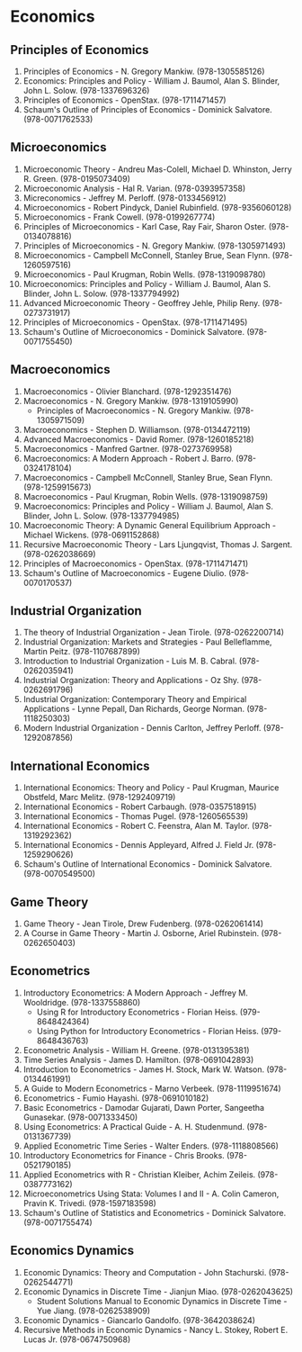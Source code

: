 # Economics
## Principles of Economics
1. Principles of Economics - N. Gregory Mankiw. (978-1305585126)
2. Economics: Principles and Policy - William J. Baumol, Alan S. Blinder, John L. Solow. (978-1337696326)
3. Principles of Economics - OpenStax. (978-1711471457)
4. Schaum's Outline of Principles of Economics - Dominick Salvatore. (978-0071762533)
## Microeconomics
1. Microeconomic Theory - Andreu Mas-Colell, Michael D. Whinston, Jerry R. Green. (978-0195073409)
2. Microeconomic Analysis - Hal R. Varian. (978-0393957358)
3. Micreconomics - Jeffrey M. Perloff. (978-0133456912)
4. Microeconomics - Robert Pindyck, Daniel Rubinfield. (978-9356060128)
5. Microeconomics - Frank Cowell. (978-0199267774)
6. Principles of Microeconomics - Karl Case, Ray Fair, Sharon Oster. (978-0134078816)
7. Principles of Microeconomics - N. Gregory Mankiw. (978-1305971493)
8. Microeconomics - Campbell McConnell, Stanley Brue, Sean Flynn. (978-1260597516)
9. Microeconomics - Paul Krugman, Robin Wells. (978-1319098780)
10. Microeconomics: Principles and Policy - William J. Baumol, Alan S. Blinder, John L. Solow. (978-1337794992)
11. Advanced Microeconomic Theory - Geoffrey Jehle, Philip Reny. (978-0273731917)
12. Principles of Microeconomics - OpenStax. (978-1711471495)
13. Schaum's Outline of Microeconomics - Dominick Salvatore. (978-0071755450)
## Macroeconomics
1. Macroeconomics - Olivier Blanchard. (978-1292351476)
2. Macroeconomics - N. Gregory Mankiw. (978-1319105990)
    - Principles of Macroeconomics - N. Gregory Mankiw. (978-1305971509)
3. Macroeconomics - Stephen D. Williamson. (978-0134472119)
4. Advanced Macroeconomics - David Romer. (978-1260185218)
5. Macroeconomics - Manfred Gartner. (978-0273769958)
6. Macroeconomics: A Modern Approach - Robert J. Barro. (978-0324178104)
7. Macroeconomics - Campbell McConnell, Stanley Brue, Sean Flynn. (978-1259915673)
8. Macroeconomics - Paul Krugman, Robin Wells. (978-1319098759)
9. Macroeconomics: Principles and Policy - William J. Baumol, Alan S. Blinder, John L. Solow. (978-1337794985)
10. Macroeconomic Theory: A Dynamic General Equilibrium Approach - Michael Wickens. (978-0691152868)
11. Recursive Macroeconomic Theory - Lars Ljungqvist, Thomas J. Sargent. (978-0262038669)
12. Principles of Macroeconomics - OpenStax. (978-1711471471)
13. Schaum's Outline of Macroeconomics - Eugene Diulio. (978-0070170537)
## Industrial Organization
1. The theory of Industrial Organization - Jean Tirole. (978-0262200714)
2. Industrial Organization: Markets and Strategies - Paul Belleflamme, Martin Peitz. (978-1107687899)
3. Introduction to Industrial Organization - Luis M. B. Cabral. (978-0262035941)
4. Industrial Organization: Theory and Applications - Oz Shy. (978-0262691796)
5. Industrial Organization: Contemporary Theory and Empirical Applications - Lynne Pepall, Dan Richards, George Norman. (978-1118250303)
6. Modern Industrial Organization - Dennis Carlton, Jeffrey Perloff. (978-1292087856)
## International Economics
1. International Economics: Theory and Policy - Paul Krugman, Maurice Obstfeld, Marc Melitz. (978-1292409719)
2. International Economics - Robert Carbaugh. (978-0357518915)
3. International Economics - Thomas Pugel. (978-1260565539)
4. International Economics - Robert C. Feenstra, Alan M. Taylor. (978-1319292362)
5. International Economics - Dennis Appleyard, Alfred J. Field Jr. (978-1259290626)
6. Schaum's Outline of International Economics - Dominick Salvatore. (978-0070549500)
## Game Theory
1. Game Theory - Jean Tirole, Drew Fudenberg. (978-0262061414)
2. A Course in Game Theory - Martin J. Osborne, Ariel Rubinstein. (978-0262650403)
## Econometrics
1. Introductory Econometrics: A Modern Approach - Jeffrey M. Wooldridge. (978-1337558860)
    - Using R for Introductory Econometrics - Florian Heiss. (979-8648424364)
    - Using Python for Introductory Econometrics - Florian Heiss. (979-8648436763)
2. Econometric Analysis - William H. Greene. (978-0131395381)
3. Time Series Analysis - James D. Hamilton. (978-0691042893)
4. Introduction to Econometrics - James H. Stock, Mark W. Watson. (978-0134461991)
5. A Guide to Modern Econometrics - Marno Verbeek. (978-1119951674)
6. Econometrics - Fumio Hayashi. (978-0691010182)
7. Basic Econometrics - Damodar Gujarati, Dawn Porter, Sangeetha Gunasekar. (978-0071333450)
8. Using Econometrics: A Practical Guide - A. H. Studenmund. (978-0131367739)
9. Applied Econometric Time Series - Walter Enders. (978-1118808566)
10. Introductory Econometrics for Finance - Chris Brooks. (978-0521790185)
11. Applied Econometrics with R - Christian Kleiber, Achim Zeileis. (978-0387773162)
12. Microeconometrics Using Stata: Volumes I and II - A. Colin Cameron, Pravin K. Trivedi. (978-1597183598)
13. Schaum's Outline of Statistics and Econometrics - Dominick Salvatore. (978-0071755474)
## Economics Dynamics
1. Economic Dynamics: Theory and Computation - John Stachurski. (978-0262544771)
2. Economic Dynamics in Discrete Time - Jianjun Miao. (978-0262043625)
    - Student Solutions Manual to Economic Dynamics in Discrete Time - Yue Jiang. (978-0262538909)
3. Economic Dynamics - Giancarlo Gandolfo. (978-3642038624)
4. Recursive Methods in Economic Dynamics - Nancy L. Stokey, Robert E. Lucas Jr. (978-0674750968)
